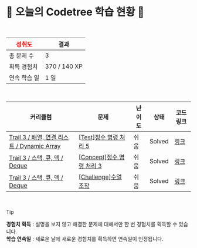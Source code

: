 # 🌲 오늘의 Codetree 학습 현황 🌲

<br />

| <span style="color:red;display:block;text-align:center;"> **성취도**</span> | 결과 |
|---|---|
| 총 문제 수 | 3 |
| 획득 경험치 | 370 / 140 XP |
| 연속 학습 일 | 1 일 |

<br />

|커리큘럼|문제|난이도|상태|코드 링크|
|---|---|---|---|---|
|[Trail 3 / 배열, 연결 리스트 / Dynamic Array](https://www.codetree.ai/trail-info/novice-high/)|[[Test]정수 명령 처리 5](https://www.codetree.ai/trails/complete/curated-cards/test-process-numeric-commands-5/)|쉬움|Solved|[링크](https://github.com/kchanis1223/Algorithm_C/blob/main/250915/%EC%A0%95%EC%88%98%20%EB%AA%85%EB%A0%B9%20%EC%B2%98%EB%A6%AC%205/process-numeric-commands-5.cpp)|
|[Trail 3 / 스택, 큐, 덱 / Deque](https://www.codetree.ai/trail-info/novice-high/)|[[Concept]정수 명령 처리 3](https://www.codetree.ai/trails/complete/curated-cards/intro-process-numeric-commands-3/)|쉬움|Solved|[링크](https://github.com/kchanis1223/Algorithm_C/blob/main/250915/%EC%A0%95%EC%88%98%20%EB%AA%85%EB%A0%B9%20%EC%B2%98%EB%A6%AC%203/process-numeric-commands-3.cpp)|
|[Trail 3 / 스택, 큐, 덱 / Deque](https://www.codetree.ai/trail-info/novice-high/)|[[Challenge]수열 조작](https://www.codetree.ai/trails/complete/curated-cards/challenge-sequence-manipulation/)|쉬움|Solved|[링크](https://github.com/kchanis1223/Algorithm_C/blob/main/250915/%EC%88%98%EC%97%B4%20%EC%A1%B0%EC%9E%91/sequence-manipulation.cpp)|


<br />

> [!TIP]
> **경험치 획득** : 설명을 보지 않고 해결한 문제에 대해서만 한 번 경험치를 획득할 수 있습니다.  
> **학습 연속일** : 새로운 날에 새로운 경험치를 획득하면 연속일이 인정됩니다.

